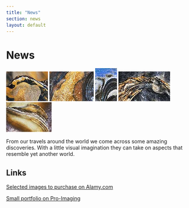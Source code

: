 ```yaml
---
title: "News"
section: news
layout: default
---
```


News
======================

[![Nature's Abstracts](../assets/thumbs/GSNS022742YY.jpg)](../assets/photos/GSNS022742YY.jpg "View full sized image")
[![Nature's Abstracts](../assets/thumbs/GSNS022752.jpg)](../assets/photos/GSNS022752.jpg "View full sized image")
[![Nature's Abstracts](../assets/thumbs/GSNS032953B.jpg)](../assets/photos/GSNS032953B.jpg "View full sized image")
[![Nature's Abstracts](../assets/thumbs/GSNS032951XX.jpg)](../assets/photos/GSNS032951XX.jpg "View full sized image")
[![Nature's Abstracts](../assets/thumbs/GSNS022745XX.jpg)](../assets/photos/GSNS022745XX.jpg "View full sized image")



From our travels around the world we come across some amazing discoveries. With a little visual imagination they can take on aspects that resemble yet another world.

Links
-------

[Selected images to purchase on Alamy.com](http://www.alamy.com/stock-photography/69F0887E-D730-46DA-9969-9E5963A27AF5/Greenshoots%20Communications.html)

[Small portfolio on Pro-Imaging](http://www.pro-imaging.org/portfolios/norman-childs/ "Portfolio on Pro Imaging website")
